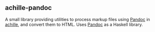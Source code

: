 ## achille-pandoc

A small library providing utilities to process markup files using
[Pandoc][pandoc] in [achille][achille], and convert them to HTML.
Uses [Pandoc][pandoc] as a Haskell library.

[pandoc]: https://pandoc.org
[achille]: https://acatalepsie.fr/projects/achille/

